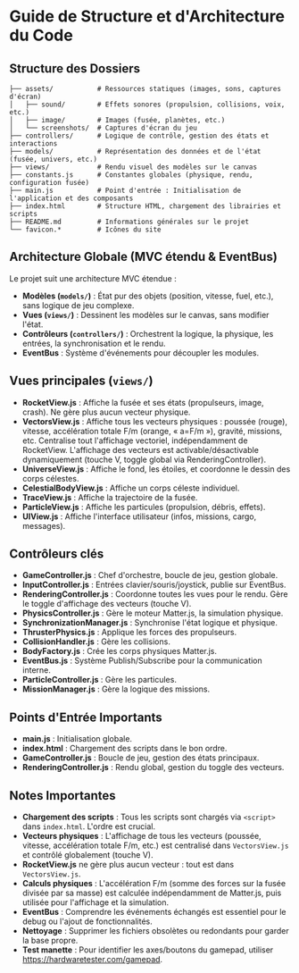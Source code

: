 # Guide de Structure et d'Architecture du Code

## Structure des Dossiers

```
├── assets/           # Ressources statiques (images, sons, captures d'écran)
│   ├── sound/        # Effets sonores (propulsion, collisions, voix, etc.)
│   ├── image/        # Images (fusée, planètes, etc.)
│   └── screenshots/  # Captures d'écran du jeu
├── controllers/      # Logique de contrôle, gestion des états et interactions
├── models/           # Représentation des données et de l'état (fusée, univers, etc.)
├── views/            # Rendu visuel des modèles sur le canvas
├── constants.js      # Constantes globales (physique, rendu, configuration fusée)
├── main.js           # Point d'entrée : Initialisation de l'application et des composants
├── index.html        # Structure HTML, chargement des librairies et scripts
├── README.md         # Informations générales sur le projet
└── favicon.*         # Icônes du site
```

## Architecture Globale (MVC étendu & EventBus)

Le projet suit une architecture MVC étendue :
- **Modèles (`models/`)** : État pur des objets (position, vitesse, fuel, etc.), sans logique de jeu complexe.
- **Vues (`views/`)** : Dessinent les modèles sur le canvas, sans modifier l'état.
- **Contrôleurs (`controllers/`)** : Orchestrent la logique, la physique, les entrées, la synchronisation et le rendu.
- **EventBus** : Système d'événements pour découpler les modules.

## Vues principales (`views/`)
- **RocketView.js** : Affiche la fusée et ses états (propulseurs, image, crash). Ne gère plus aucun vecteur physique.
- **VectorsView.js** : Affiche tous les vecteurs physiques : poussée (rouge), vitesse, accélération totale F/m (orange, « a=F/m »), gravité, missions, etc. Centralise tout l'affichage vectoriel, indépendamment de RocketView. L'affichage des vecteurs est activable/désactivable dynamiquement (touche V, toggle global via RenderingController).
- **UniverseView.js** : Affiche le fond, les étoiles, et coordonne le dessin des corps célestes.
- **CelestialBodyView.js** : Affiche un corps céleste individuel.
- **TraceView.js** : Affiche la trajectoire de la fusée.
- **ParticleView.js** : Affiche les particules (propulsion, débris, effets).
- **UIView.js** : Affiche l'interface utilisateur (infos, missions, cargo, messages).

## Contrôleurs clés
- **GameController.js** : Chef d'orchestre, boucle de jeu, gestion globale.
- **InputController.js** : Entrées clavier/souris/joystick, publie sur EventBus.
- **RenderingController.js** : Coordonne toutes les vues pour le rendu. Gère le toggle d'affichage des vecteurs (touche V).
- **PhysicsController.js** : Gère le moteur Matter.js, la simulation physique.
- **SynchronizationManager.js** : Synchronise l'état logique et physique.
- **ThrusterPhysics.js** : Applique les forces des propulseurs.
- **CollisionHandler.js** : Gère les collisions.
- **BodyFactory.js** : Crée les corps physiques Matter.js.
- **EventBus.js** : Système Publish/Subscribe pour la communication interne.
- **ParticleController.js** : Gère les particules.
- **MissionManager.js** : Gère la logique des missions.

## Points d'Entrée Importants
- **main.js** : Initialisation globale.
- **index.html** : Chargement des scripts dans le bon ordre.
- **GameController.js** : Boucle de jeu, gestion des états principaux.
- **RenderingController.js** : Rendu global, gestion du toggle des vecteurs.

## Notes Importantes
- **Chargement des scripts** : Tous les scripts sont chargés via `<script>` dans `index.html`. L'ordre est crucial.
- **Vecteurs physiques** : L'affichage de tous les vecteurs (poussée, vitesse, accélération totale F/m, etc.) est centralisé dans `VectorsView.js` et contrôlé globalement (touche V).
- **RocketView.js** ne gère plus aucun vecteur : tout est dans `VectorsView.js`.
- **Calculs physiques** : L'accélération F/m (somme des forces sur la fusée divisée par sa masse) est calculée indépendamment de Matter.js, puis utilisée pour l'affichage et la simulation.
- **EventBus** : Comprendre les événements échangés est essentiel pour le debug ou l'ajout de fonctionnalités.
- **Nettoyage** : Supprimer les fichiers obsolètes ou redondants pour garder la base propre.
- **Test manette** : Pour identifier les axes/boutons du gamepad, utiliser https://hardwaretester.com/gamepad.